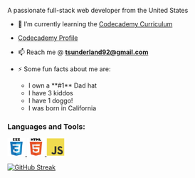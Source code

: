 A passionate full-stack web developer from the United States

- 🌱 I’m currently learning the [Codecademy Curriculum](https://www.codecademy.com/learn)
- [Codecademy Profile](https://www.codecademy.com/profiles/ThatTyGuy_)

- 📫 Reach me @ **tsunderland92@gmail.com**

- ⚡ Some fun facts about me are:
  <ul>
  <li>I own a **#1** Dad hat</li>
  <li>I have 3 kiddos</li>
  <li>I have 1 doggo!</li>
  <li>I was born in California</li>
  </ul>

<h3 align="left">Languages and Tools:</h3>
<p align="left"> <a href="https://www.w3schools.com/css/" target="_blank" rel="noreferrer"> <img src="https://raw.githubusercontent.com/devicons/devicon/master/icons/css3/css3-original-wordmark.svg" alt="css3" width="40" height="40"/> </a> <a href="https://www.w3.org/html/" target="_blank" rel="noreferrer"> <img src="https://raw.githubusercontent.com/devicons/devicon/master/icons/html5/html5-original-wordmark.svg" alt="html5" width="40" height="40"/> </a> <a href="https://developer.mozilla.org/en-US/docs/Web/JavaScript" target="_blank" rel="noreferrer"> <img src="https://raw.githubusercontent.com/devicons/devicon/master/icons/javascript/javascript-original.svg" alt="javascript" width="40" height="40"/> </a> </p>

[![GitHub Streak](https://github-readme-streak-stats.herokuapp.com?user=ThatTyGuy&theme=transparent&hide_border=true)](https://git.io/streak-stats)
